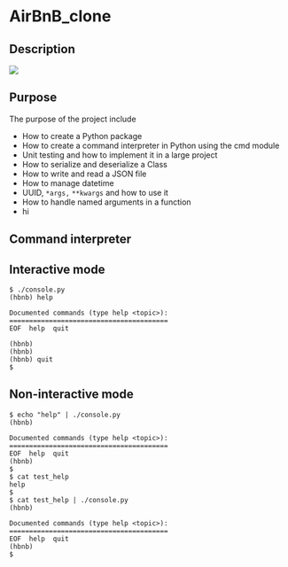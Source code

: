 # AirBnB_clone


## Description
![](https://camo.githubusercontent.com/97788fc5310cea2961d9d8dbfa9cb4b6aacd420eb1efb27372af451d7f04b7a7/68747470733a2f2f692e696d6775722e636f6d2f6f764d4e79455a2e706e67)
## Purpose
 The purpose of the project include
* How to create a Python package
* How to create a command interpreter in Python using the cmd module
* Unit testing and how to implement it in a large project
* How to serialize and deserialize a Class
* How to write and read a JSON file
* How to manage datetime
* UUID, `*args,` `**kwargs` and how to use it
* How to handle named arguments in a function
* hi
## Command interpreter
## Interactive mode
```
$ ./console.py
(hbnb) help

Documented commands (type help <topic>):
========================================
EOF  help  quit

(hbnb) 
(hbnb) 
(hbnb) quit
$
```
## Non-interactive mode
```
$ echo "help" | ./console.py
(hbnb)

Documented commands (type help <topic>):
========================================
EOF  help  quit
(hbnb) 
$
$ cat test_help
help
$
$ cat test_help | ./console.py
(hbnb)

Documented commands (type help <topic>):
========================================
EOF  help  quit
(hbnb) 
$
```
